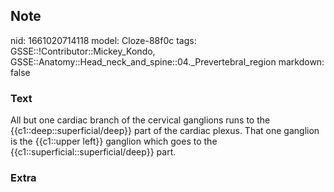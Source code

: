 ## Note
nid: 1661020714118
model: Cloze-88f0c
tags: GSSE::!Contributor::Mickey_Kondo, GSSE::Anatomy::Head_neck_and_spine::04._Prevertebral_region
markdown: false

### Text
All but one cardiac branch of the cervical ganglions runs to the {{c1::deep::superficial/deep}} part of the cardiac plexus. That one ganglion is the {{c1::upper left}} ganglion which goes to the {{c1::superficial::superficial/deep}} part.

### Extra

